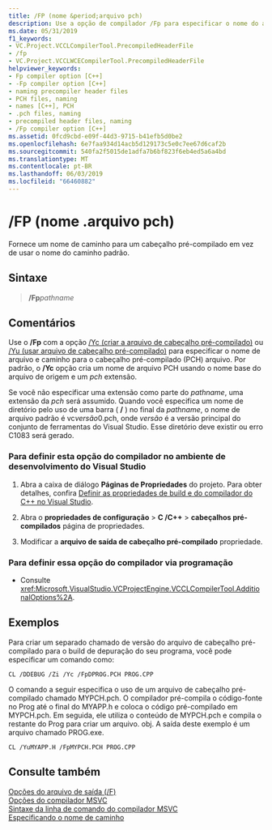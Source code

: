 ```yaml
---
title: /FP (nome &period;arquivo pch)
description: Use a opção de compilador /Fp para especificar o nome do arquivo de cabeçalho pré-compilado.
ms.date: 05/31/2019
f1_keywords:
- VC.Project.VCCLCompilerTool.PrecompiledHeaderFile
- /fp
- VC.Project.VCCLWCECompilerTool.PrecompiledHeaderFile
helpviewer_keywords:
- Fp compiler option [C++]
- -Fp compiler option [C++]
- naming precompiler header files
- PCH files, naming
- names [C++], PCH
- .pch files, naming
- precompiled header files, naming
- /Fp compiler option [C++]
ms.assetid: 0fcd9cbd-e09f-44d3-9715-b41efb5d0be2
ms.openlocfilehash: 6e7faa934d14acb5d129173c5e0c7ee67d6caf2b
ms.sourcegitcommit: 540fa2f5015de1adfa7b6bf823f6eb4ed5a6a4bd
ms.translationtype: MT
ms.contentlocale: pt-BR
ms.lasthandoff: 06/03/2019
ms.locfileid: "66460882"
---
```

# <a name="fp-name-periodpch-file"></a>/FP (nome &period;arquivo pch)

Fornece um nome de caminho para um cabeçalho pré-compilado em vez de usar o nome do caminho padrão.

## <a name="syntax"></a>Sintaxe

> **/Fp**<em>pathname</em>

## <a name="remarks"></a>Comentários

Use o **/Fp** com a opção [/Yc (criar a arquivo de cabeçalho pré-compilado)](yc-create-precompiled-header-file.md) ou [/Yu (usar arquivo de cabeçalho pré-compilado)](yu-use-precompiled-header-file.md) para especificar o nome de arquivo e caminho para o cabeçalho pré-compilado (PCH) arquivo. Por padrão, o **/Yc** opção cria um nome de arquivo PCH usando o nome base do arquivo de origem e um *pch* extensão.

Se você não especificar uma extensão como parte do *pathname*, uma extensão da *pch* será assumido. Quando você especifica um nome de diretório pelo uso de uma barra ( **/** ) no final da *pathname*, o nome de arquivo padrão é vc*versão*0.pch, onde  *versão* é a versão principal do conjunto de ferramentas do Visual Studio. Esse diretório deve existir ou erro C1083 será gerado.

### <a name="to-set-this-compiler-option-in-the-visual-studio-development-environment"></a>Para definir esta opção do compilador no ambiente de desenvolvimento do Visual Studio

1. Abra a caixa de diálogo **Páginas de Propriedades** do projeto. Para obter detalhes, confira [Definir as propriedades de build e do compilador do C++ no Visual Studio](../working-with-project-properties.md).

1. Abra o **propriedades de configuração** > **C /C++**  > **cabeçalhos pré-compilados** página de propriedades.

1. Modificar a **arquivo de saída de cabeçalho pré-compilado** propriedade.

### <a name="to-set-this-compiler-option-programmatically"></a>Para definir essa opção do compilador via programação

- Consulte <xref:Microsoft.VisualStudio.VCProjectEngine.VCCLCompilerTool.AdditionalOptions%2A>.

## <a name="examples"></a>Exemplos

Para criar um separado chamado de versão do arquivo de cabeçalho pré-compilado para o build de depuração do seu programa, você pode especificar um comando como:

```CMD
CL /DDEBUG /Zi /Yc /FpDPROG.PCH PROG.CPP
```

O comando a seguir especifica o uso de um arquivo de cabeçalho pré-compilado chamado MYPCH.pch. O compilador pré-compila o código-fonte no Prog até o final do MYAPP.h e coloca o código pré-compilado em MYPCH.pch. Em seguida, ele utiliza o conteúdo de MYPCH.pch e compila o restante do Prog para criar um arquivo. obj. A saída deste exemplo é um arquivo chamado PROG.exe.

```CMD
CL /YuMYAPP.H /FpMYPCH.PCH PROG.CPP
```

## <a name="see-also"></a>Consulte também

[Opções do arquivo de saída (/F)](output-file-f-options.md)<br/>
[Opções do compilador MSVC](compiler-options.md)<br/>
[Sintaxe da linha de comando do compilador MSVC](compiler-command-line-syntax.md)<br/>
[Especificando o nome de caminho](specifying-the-pathname.md)
